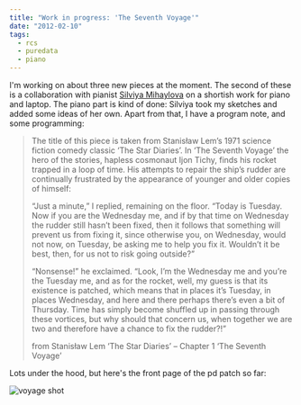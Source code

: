 ```yaml
---
title: "Work in progress: 'The Seventh Voyage'"
date: "2012-02-10"
tags:
  - rcs
  - puredata
  - piano
---
```


I'm working on about three new pieces at the moment. The second of these is a collaboration with pianist [Silviya Mihaylova](http://silviyamihaylova.com/) on a shortish work for piano and laptop. The piano part is kind of done: Silviya took my sketches and added some ideas of her own. Apart from that, I have a program note, and some programming:

> The title of this piece is taken from Stanisław Lem’s 1971 science fiction comedy classic ‘The Star Diaries’. In ‘The Seventh Voyage’ the hero of the stories, hapless cosmonaut Ijon Tichy, finds his rocket trapped in a loop of time. His attempts to repair the ship’s rudder are continually frustrated by the appearance of younger and older copies of himself:
> 
> “Just a minute,” I replied, remaining on the floor. “Today is Tuesday. Now if you are the Wednesday me, and if by that time on Wednesday the rudder still hasn’t been fixed, then it follows that something will prevent us from fixing it, since otherwise you, on Wednesday, would not now, on Tuesday, be asking me to help you fix it. Wouldn’t it be best, then, for us not to risk going outside?”
> 
> “Nonsense!” he exclaimed. “Look, I’m the Wednesday me and you’re the Tuesday me, and as for the rocket, well, my guess is that its existence is patched, which means that in places it’s Tuesday, in places Wednesday, and here and there perhaps there’s even a bit of Thursday. Time has simply become shuffled up in passing through these vortices, but why should that concern us, when together we are two and therefore have a chance to fix the rudder?!”
> 
> from Stanisław Lem ‘The Star Diaries’ – Chapter 1 ‘The Seventh Voyage’

Lots under the hood, but here's the front page of the pd patch so far:

![](/blog/voyage-shot.png "voyage shot")
